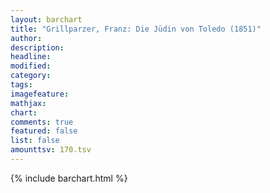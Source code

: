 ```yaml
---
layout: barchart
title: "Grillparzer, Franz: Die Jüdin von Toledo (1851)"
author:
description:
headline:
modified:
category:
tags:
imagefeature: 
mathjax: 
chart: 
comments: true
featured: false
list: false
amounttsv: 170.tsv
---
```

{% include barchart.html %}
